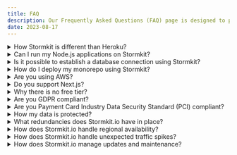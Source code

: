 ```yaml
---
title: FAQ
description: Our Frequently Asked Questions (FAQ) page is designed to provide you with quick and helpful information about Stormkit.
date: 2023-08-17
---
```


<details>
<summary>How Stormkit is different than Heroku?</summary>

Stormkit stands out in its capability to host static websites, single-page applications (SPAs), and serverless functions. Its optimization for performance ensures a smooth journey for JavaScript developers. The platform offers a range of features, including dynamic injection of frontend code, instant rollbacks, feature flags, customizable CDN storage, and trigger functions.

Conversely, Heroku provides a broader application platform that accommodates diverse application types, including web apps, APIs, and beyond. It enables developers to deploy applications constructed with a variety of programming languages and frameworks.

</details>

<details>
<summary>Can I run my Node.js applications on Stormkit?</summary>

Not directly, Stormkit is optimized for serverless deployments and provides a serverless computing environment through its serverless functions feature, which allows you to deploy pieces of code that respond to HTTP requests. These functions are stateless and designed to be short-lived. You can use Nuxt.js functions or [use plain functions](/docs/features/writing-api) which has same interface as Node.js. If you are looking for long lived executions please contact with us. We can tailor our platform according your needs.

</details>

<details>

<summary>Is it possible to establish a database connection using Stormkit?</summary>

Certainly! Explore our [detailed blog post](/blog/monitoring-app-using-stormkit-and-supabase) as an example, demonstrating the integration with Supabase, a PostgreSQL database. By injecting database credentials as environment variables into backend functions, you can seamlessly establish a connection.

</details>

<details>

<summary>How do I deploy my monorepo using Stormkit?</summary>

If your repository encompasses multiple projects, Stormkit offers two approaches for deployment. Firstly, you can create distinct projects within the same repository and set up automated deployment based on branch naming conventions. For instance, if your repository hosts both frontend and backend applications, establish two projects triggering deployment when branches start with `fe-` and `be-` respectively. Configure these settings in the environment's configuration section.

Alternatively, you can create two separate environments within a single app, one for frontend and the other for backend. Utilizing the [SK_CWD](/docs/deployments/configuration) variable, you can build each project accordingly. As before, deploy triggers can be set up based on branch naming conventions.

</details>

<details>
<summary>Are you using AWS?</summary>

Yes, we leverage specific AWS solutions such as Lambda and S3 to enhance our services. Our approach involves utilizing certain AWS services to minimize dependence on AWS. This strategy ensures our platform's adaptability for potential portability to on-premise environments or alternate cloud providers in the future.

</details>

<details>
<summary>Do you support Next.js?</summary>

As of May 21, 2023, we [have made the decision](/blog/why-we-are-dropping-support-for-next-js) to drop **serverless** support for Next.js. You can still use Next.js but you won't able to SSR.

</details>

<details>
<summary>Why there is no free tier?</summary>

At Stormkit, we're dedicated to offering an exceptional user experience through our carefully crafted product. As Stormkit is self-funded, we're investing our energy into developing a solution that truly addresses your requirements.

To maintain our commitment to quality, our cloud solution remains as a paid service, whereas self-hosted users can explore freely the product. This approach enables us to focus on users genuinely interested in exploring our offering.

It's crucial to understand that we're entirely self-funded, without external backing. Our product's growth and development rely solely on revenue generated.

Should you desire an extended trial or a different package, don't hesitate to reach out. As a self-funded entity, we prioritize flexibility in accommodating our customers' financial situations.

</details>

<details>
<summary>Are you GDPR compliant?</summary>

Yes.

</details>

<details>
<summary>Are you Payment Card Industry Data Security Standard (PCI) compliant?</summary>

Yes.

</details>

<details>
<summary>How my data is protected?</summary>

Stormkit employs robust security measures to safeguard your data. This includes encrypting data on disk using the highly secure 256-bit Advanced Encryption Standard (AES-256). Your valuable customer data is backed up hourly to ensure its safety. Additionally, we prioritize security by default through our utilization of HTTPS/SSL protocols.

</details>

<details>
<summary> What redundancies does Stormkit.io have in place? </summary>
At Stormkit.io, reliability is a top priority. We leverage the robust infrastructure provided by Amazon Web Services (AWS) to build our platform. This ensures that our services are built on a foundation known for its scalability, durability, and high availability. We understand the critical nature of your applications and websites. That's why we've implemented redundancy measures across our entire platform. This includes redundancy at both hardware and software levels, ensuring that in the unlikely event of a failure, there are backup systems in place to seamlessly take over.
</details>

<details>
<summary> How does Stormkit.io handle regional availability? </summary>
Stormkit.io serves content from multiple geographic zones in Europe, ensuring that your applications and websites are delivered reliably and quickly to users. Moreover, we have the capability to open new regions on demand, providing you with even greater flexibility.
</details>

<details>

<summary> How does Stormkit.io handle unexpected traffic spikes? </summary>

We're prepared for unexpected traffic spikes. Our platform is designed to scale dynamically, automatically adjusting resources to meet demand. This ensures that your applications remain responsive and available, even during periods of sudden increased traffic.

</details>

<details>
<summary> How does Stormkit.io manage updates and maintenance? </summary>
We understand the importance of minimizing disruptions. Our team carefully plans updates and maintenance activities to ensure they have minimal impact on your services. When updates are required, we provide advance notice and select time windows that have the least impact on your users.

</details>

<style>
/* Style the summary element */
details summary {
  cursor: pointer;
}

/* Style the content of the collapsible section */
details:not([open]) > *:not(summary) {
  display: none;
}
</style>
